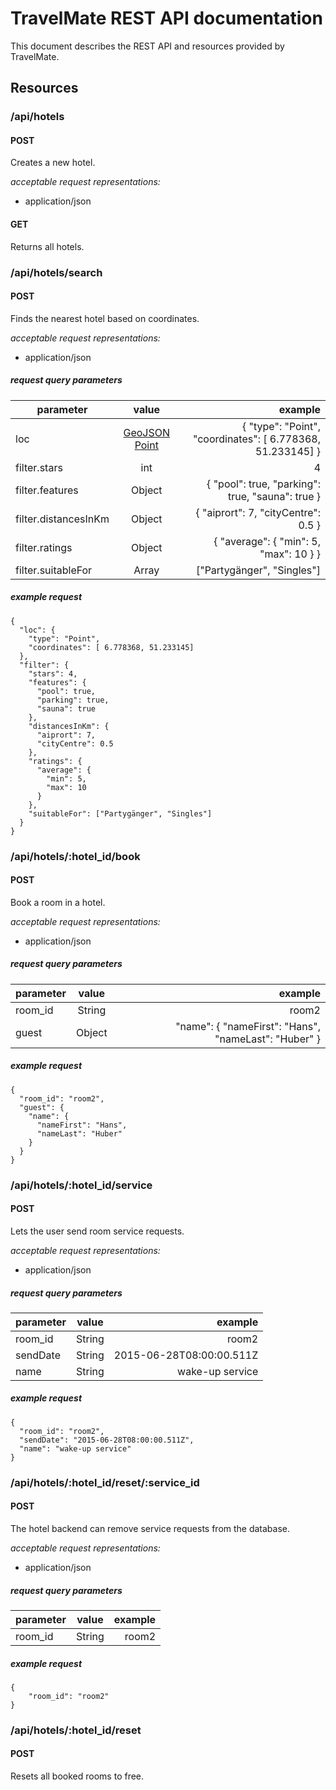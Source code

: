 # TravelMate REST API documentation
This document describes the REST API and resources provided by TravelMate.

## Resources
### /api/hotels
#### POST
Creates a new hotel.

*acceptable request representations:*

* application/json

#### GET
Returns all hotels.

### /api/hotels/search
#### POST
Finds the nearest hotel based on coordinates.

*acceptable request representations:*

* application/json

##### request query parameters

| parameter        | value           | example  |
| ------------- |:-------------:| -----:|
| loc      | [GeoJSON Point](http://geojson.org/geojson-spec.html#point) | { "type": "Point", "coordinates": [ 6.778368, 51.233145] } |
| filter.stars      | int | 4 |
| filter.features      | Object | { "pool": true, "parking": true, "sauna": true } |
| filter.distancesInKm      | Object | { "aiprort": 7, "cityCentre": 0.5 } |
| filter.ratings      | Object | { "average": { "min": 5, "max": 10 } } |
| filter.suitableFor      | Array | ["Partygänger", "Singles"] |

##### example request
```
{
  "loc": {
    "type": "Point",
    "coordinates": [ 6.778368, 51.233145]
  },
  "filter": {
    "stars": 4,
    "features": {
      "pool": true,
      "parking": true,
      "sauna": true
    },
    "distancesInKm": {
      "aiprort": 7,
      "cityCentre": 0.5
    },
    "ratings": {
      "average": {
        "min": 5,
        "max": 10
      }
    },
    "suitableFor": ["Partygänger", "Singles"]
  }
}
```

### /api/hotels/:hotel_id/book
#### POST
Book a room in a hotel.

*acceptable request representations:*

* application/json

##### request query parameters

| parameter        | value           | example  |
| ------------- |:-------------:| -----:|
| room_id      | String | room2 |
| guest      | Object | "name": { "nameFirst": "Hans", "nameLast": "Huber" } |

##### example request
```
{
  "room_id": "room2",
  "guest": {
    "name": {
      "nameFirst": "Hans",
      "nameLast": "Huber"
    }
  }
}
```

### /api/hotels/:hotel_id/service
#### POST
Lets the user send room service requests.

*acceptable request representations:*

* application/json

##### request query parameters

| parameter        | value           | example  |
| ------------- |:-------------:| -----:|
| room_id      | String | room2 |
| sendDate      | String | 2015-06-28T08:00:00.511Z |
| name      | String | wake-up service |

##### example request
```
{
  "room_id": "room2",
  "sendDate": "2015-06-28T08:00:00.511Z",
  "name": "wake-up service"
}
```

### /api/hotels/:hotel_id/reset/:service_id
#### POST
The hotel backend can remove service requests from the database.

*acceptable request representations:*

* application/json

##### request query parameters

| parameter        | value           | example  |
| ------------- |:-------------:| -----:|
| room_id      | String | room2 |

##### example request
```
{
    "room_id": "room2"
}
```

### /api/hotels/:hotel_id/reset
#### POST
Resets all booked rooms to free.